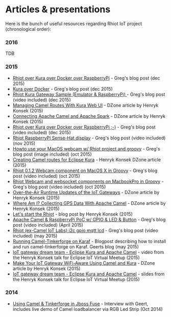 # Articles & presentations

Here is the bunch of useful resources regarding Rhiot IoT project (chronological order):

### 2016

TDB

### 2015

- [Rhiot over Kura over Docker over RaspberryPi](http://gautric.github.io/blog/2015/12/23/kura-OSGi-docker-debian.html) - Greg's blog post  (dec 2015)
- [Kura over Docker](http://gautric.github.io/blog/2015/12/23/kura-OSGi-docker-debian.html) - Greg's blog post  (dec 2015)
- [Rhiot Kura Gateway Sample (Emulator & RaspberryPi) ](http://gautric.github.io/blog/2015/12/03/rhiot-kura-OSGi-full-sample.html) - Greg's blog post (video included) (dec 2015)
- [Managing Camel Routes With Kura Web UI](https://dzone.com/articles/managing-camel-routes-with-kura-web-ui) - DZone article by Henryk Konsek (2015)
- [Connecting Apache Camel and Apache Spark](https://dzone.com/articles/connecting-apache-camel-and-apache-spark) - DZone article by Henryk Konsek (2015)
- [Rhiot over Kura over Docker over RaspberryPi ;-)](http://gautric.github.io/blog/2015/12/28/rhiot-kura-docker-raspberrypi.html) - Greg's blog post (video included) (dec 2015)
- [Rhiot RaspberryPi Sense-Hat display](http://gautric.github.io/blog/2015/11/24/rhiot-framebuffer-raspberrypi-sense-hat.html) - Greg's blog post (video included) (nov 2015)
- [Howto use your MacOS webcam w/ Rhiot project and groovy](http://gautric.github.io/blog/2015/10/22/rhiot-0.1.2-camel-webcam-macos-x.html) - Greg's blog post (image included) (oct 2015)
- [Creating Camel routes for Eclipse Kura](https://dzone.com/articles/creating-camel-routes-for-eclipse-kura) - Henryk Konsek DZone article (2015)
- [Rhiot 0.1.2 Webcam component on MacOS X in Groovy](http://gautric.github.io/blog/2015/10/22/rhiot-0.1.2-camel-webcam-macos-x.html) - Greg's blog post (video included) (oct 2015)
- [Rhiot Webcam and websocket components on MacbookPro in Groovy](http://gautric.github.io/blog/2015/10/23/rhiot-camel-webcam-websocket-macbookpro.html) - Greg's blog post (video included) (oct 2015)
- [Over-the-Air Runtime Updates of the IoT Gateways](http://java.dzone.com/articles/over-air-runtime-updates-iot) - DZone article by Henryk Konsek (2015)
- [Where Am I? Collecting GPS Data With Apache Camel](https://dzone.com/articles/where-am-i-collecting-gps-data-with-apache-camel) - DZone article by Henryk Konsek (2015)
- [Let's start the Rhiot](http://henryk-konsek.blogspot.com/2015/07/lets-start-rhiot.html) - blog post by Henryk Konsek (2015)
- [Apache Camel & RaspberryPi PoC w/ GPIO & LED & Button](http://gautric.github.io/blog/2015/04/03/apache-camel-raspberrypi-integration.html) - Greg's blog post (video included) (April 2015)
- [Rhiot (ex-Camel IoT Labs) i2c gpio mqtt lcd](http://gautric.github.io/blog/2015/05/20/camel-iot-labs-i2c-gpio-mqtt-lcd.html) - Greg's blog post (video included) (may 2015)
- [Running Camel-Tinkerforge on Karaf](https://geertschuring.wordpress.com/2015/05/25/running-camel-tinkerforge-on-karaf/) - Blogpost describing how to install and run camel-tinkerforge on Karaf. Geerts blog (may 2015)
- [IoT gateway dream team - Eclipse Kura and Apache Camel](https://www.youtube.com/watch?v=mli5c-oTN1U) - video from the Henryk Konsek talk for Eclipse IoT Virtual Meetup (2015)
- [Make Your IoT Gateway WiFi-Aware Using Camel and Kura](http://java.dzone.com/articles/make-your-iot-gateway-wifi) - DZone article by Henryk Konsek (2015)
- [IoT gateway dream team - Eclipse Kura and Apache Camel](http://www.slideshare.net/hekonsek/io-t-gateway-dream-team-eclipse-kura-and-apache-camel) - slides from the Henryk Konsek talk for Eclipse IoT Virtual Meetup (2015)

### 2014 
- [Using Camel & Tinkerforge in Jboss Fuse](https://www.youtube.com/watch?v=J1hN9NLLbro) - Interview with Geert, includes live demo of Camel loadbalancer via RGB Led Strip (Oct 2014)

